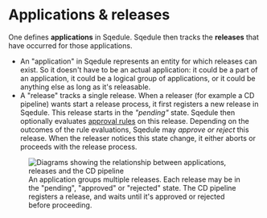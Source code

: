 # Applications & releases

One defines **applications** in Sqedule. Sqedule then tracks the **releases** that have occurred for those applications.

 * An "application" in Sqedule represents an entity for which releases can exist. So it doesn't have to be an actual application: it could be a part of an application, it could be a logical group of applications, or it could be anything else as long as it's releasable.
 * A "release" tracks a single release. When a releaser (for example a CD pipeline) wants start a release process, it first registers a new release in Sqedule. This release starts in the _"pending"_ state. Sqedule then optionally evaluates [approval rules](approval-rules.md) on this release. Depending on the outcomes of the rule evaluations, Sqedule may _approve or reject_ this release. When the releaser notices this state change, it either aborts or proceeds with the release process.

<figure>
  <img src="../applications-releases.drawio.svg" alt="Diagrams showing the relationship between applications, releases and the CD pipeline">
  <figcaption>An application groups multiple releases. Each release may be in the "pending", "approved" or "rejected" state. The CD pipeline registers a release, and waits until it's approved or rejected before proceeding.</figcaption>
</figure>
